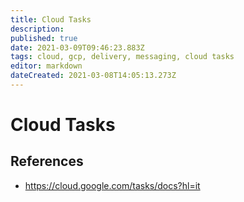 ```yaml
---
title: Cloud Tasks
description: 
published: true
date: 2021-03-09T09:46:23.883Z
tags: cloud, gcp, delivery, messaging, cloud tasks
editor: markdown
dateCreated: 2021-03-08T14:05:13.273Z
---
```


# Cloud Tasks

## References

- https://cloud.google.com/tasks/docs?hl=it